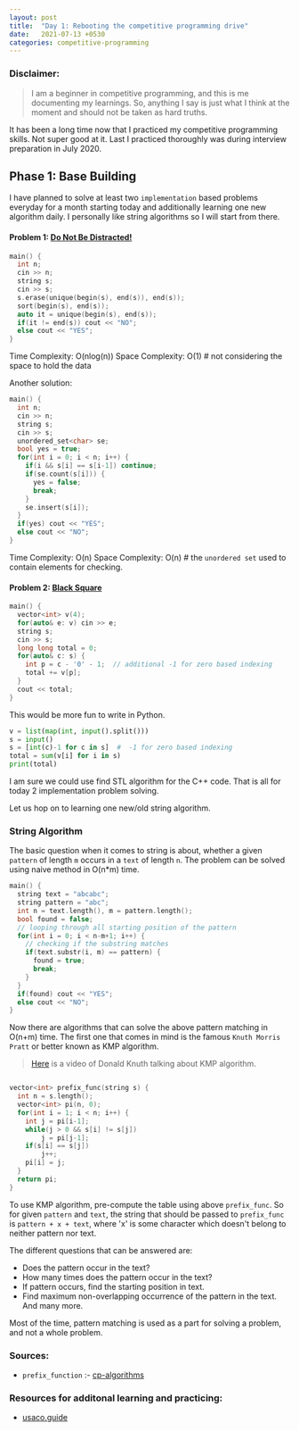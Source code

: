 ```yaml
---
layout: post
title:  "Day 1: Rebooting the competitive programming drive"
date:   2021-07-13 +0530
categories: competitive-programming
---
```

### Disclaimer:
> I am a beginner in competitive programming, and this is me documenting my learnings. So, anything I say is just what I think at the moment and should not be taken as hard truths.

It has been a long time now that I practiced my competitive programming skills. Not super good at it. Last I practiced thoroughly was during interview preparation in July 2020.

## Phase 1: Base Building
I have planned to solve at least two `implementation` based problems everyday for a month starting today and additionally learning one new algorithm daily. I personally like string algorithms so I will start from there.

#### Problem 1: [Do Not Be Distracted!](https://codeforces.com/problemset/problem/1520/A)

```cpp
main() {
  int n;
  cin >> n;
  string s;
  cin >> s;
  s.erase(unique(begin(s), end(s)), end(s));
  sort(begin(s), end(s));
  auto it = unique(begin(s), end(s));
  if(it != end(s)) cout << "NO";
  else cout << "YES";
}
```
Time Complexity: O(nlog(n))
Space Complexity: O(1) # not considering the space to hold the data

Another solution:
```cpp
main() {
  int n;
  cin >> n;
  string s;
  cin >> s;
  unordered_set<char> se;
  bool yes = true;
  for(int i = 0; i < n; i++) {
    if(i && s[i] == s[i-1]) continue;
    if(se.count(s[i])) {
      yes = false;
      break;
    }
    se.insert(s[i]);
  }
  if(yes) cout << "YES";
  else cout << "NO";
}
```
Time Complexity: O(n)
Space Complexity: O(n)  # the `unordered set` used to contain 
elements for checking.

#### Problem 2: [Black Square](https://codeforces.com/problemset/problem/431/A)

```cpp
main() {
  vector<int> v(4);
  for(auto& e: v) cin >> e;
  string s;
  cin >> s;
  long long total = 0;
  for(auto& c: s) {
    int p = c - '0' - 1;  // additional -1 for zero based indexing
    total += v[p];
  }
  cout << total;
}
```

This would be more fun to write in Python.

```py
v = list(map(int, input().split()))
s = input()
s = [int(c)-1 for c in s]  #  -1 for zero based indexing
total = sum(v[i] for i in s)
print(total)
```

I am sure we could use find STL algorithm for the C++ code.
That is all for today 2 implementation problem solving.

Let us hop on to learning one new/old string algorithm.

### String Algorithm

The basic question when it comes to string is about, whether a given `pattern` of length `m` occurs in a `text` of length `n`.
The problem can be solved using naive method in O(n*m) time.

```cpp
main() {
  string text = "abcabc";
  string pattern = "abc";
  int n = text.length(), m = pattern.length();
  bool found = false;
  // looping through all starting position of the pattern
  for(int i = 0; i < n-m+1; i++) {
    // checking if the substring matches
    if(text.substr(i, m) == pattern) {
      found = true;
      break;
    }
  }
  if(found) cout << "YES";
  else cout << "NO";
}
```

Now there are algorithms that can solve the above pattern matching in O(n+m) time. The first one that comes in mind is the famous 
`Knuth Morris Pratt` or better known as KMP algorithm.

>[Here](https://www.youtube.com/watch?v=jAoTQRlhzQ8) is a video of Donald Knuth talking about KMP algorithm.


```cpp

vector<int> prefix_func(string s) {
  int n = s.length();
  vector<int> pi(n, 0);
  for(int i = 1; i < n; i++) {
    int j = pi[i-1];
    while(j > 0 && s[i] != s[j])
        j = pi[j-1];
    if(s[i] == s[j])
        j++;
    pi[i] = j;
  }
  return pi;
}
```
To use KMP algorithm, pre-compute the table using above `prefix_func`.
So for given `pattern` and `text`, the string that should be passed to `prefix_func` is `pattern + x + text`, where 'x' is some character which doesn't belong to neither pattern nor text.

The different questions that can be answered are:
- Does the pattern occur in the text?
- How many times does the pattern occur in the text?
- If pattern occurs, find the starting position in text.
- Find maximum non-overlapping occurrence of the pattern in the text.
And many more.

Most of the time, pattern matching is used as a part for solving a problem, and not a whole problem.

### Sources:
- `prefix_function` :- [cp-algorithms](https://cp-algorithms.com/string/prefix-function.html)

### Resources for additonal learning and practicing:
- [usaco.guide](https://usaco.guide/)
